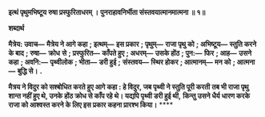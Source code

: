 **इत्थं पृथुमभिष्टूय रुषा प्रस्फुरिताधरम् ।** **पुनराहावनिर्भीता संस्तवयात्मानमात्मना ॥ १॥** 

**शब्दार्थ** 

**मैत्रेय: उवाच—** **मैत्रेय ने आगे कहा** **; इत्थम्—** **इस प्रकार** **; पृथुम्—** **राजा पृथु को** **; अभिष्टूय—** **स्तुति करने के बाद** **; रुषा—** **क्रोध** **से** **; प्रस्फुरित—** **काँपते हुए** **; अधरम्—** **उसके होंठ** **; पुन:—** **फिर** **; आह—** **उसने कहा** **; अवनि:—** **पृथ्वीलोक** **; भीता—** **डरी हुई** **;** **संस्तवय—** **स्थिर होकर** **; आत्मानम्—** **मन को** **; आत्मना—** **बुद्धि से।** **.** 

**मैत्रय ने विदुर को सश्बोधित करते हुए आगे कहा : हे विदुर, जब पृथ्वी ने स्तुति पूरी करती** **तब भी राजा पृथु शान्त नहीं हुए थे, उनके होंठ क्रोध से काँप रहे थे। यद्यपि पृथ्वी डरी हुई थी,** **किन्तु उसने धैर्य धारण करके राजा को आश्वस्त करने के लिए इस प्रकार कहना प्रारश्भ किया।** **** 